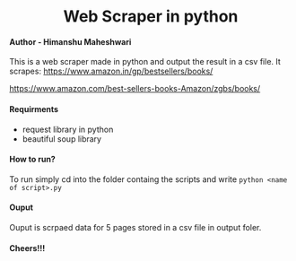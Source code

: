 <h1 align="center">Web Scraper in python</h1>

#### Author - Himanshu Maheshwari

This is a web scraper made in python and output the result in a csv file. It scrapes: 
 https://www.amazon.in/gp/bestsellers/books/ 
 
 https://www.amazon.com/best-sellers-books-Amazon/zgbs/books/  

#### Requirments
- request library in python
- beautiful soup library

#### How to run?
To run simply cd into the folder containg the scripts and write `python <name of script>.py`

#### Ouput
Ouput is scrpaed data for 5 pages stored in a csv file in output foler.

#### Cheers!!!
